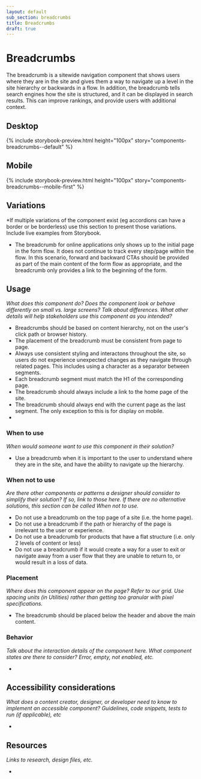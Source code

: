 ```yaml
---
layout: default
sub_section: breadcrumbs
title: Breadcrumbs
draft: true
---
```


# Breadcrumbs

<p class="va-introtext">The breadcrumb is a sitewide navigation component that shows users where they are in the site and gives them a way to navigate up a level in the site hierarchy or backwards in a flow. In addition, the breadcrumb tells search engines how the site is structured, and it can be displayed in search results. This can improve rankings, and provide users with additional context. </p>

## Desktop
{% include storybook-preview.html height="100px" story="components-breadcrumbs--default" %}


## Mobile
{% include storybook-preview.html height="100px" story="components-breadcrumbs--mobile-first" %}


## Variations

*If multiple variations of the component exist (eg accordions can have a border or be borderless) use this section to present those variations. Include live examples from Storybook.

- The breadcrumb for online applications only shows up to the initial page in the form flow.  It does not continue to track every step/page within the flow.  In this scenario, forward and backward CTAs should be provided as part of the main content of the form flow as appropriate, and the breadcrumb only provides a link to the beginning of the form. 

## Usage

*What does this component do? Does the component look or behave differently on small vs. large screens? Talk about differences. What other details will help stakeholders use this component as you intended?*

- Breadcrumbs should be based on content hierarchy, not on the user's click path or browser history. 
- The placement of the breadcrumb must be consistent from page to page. 
- Always use consistent styling and interactons throughout the site, so users do not experience unexpected changes as they navigate through related pages. This includes using a character as a separator between segments.   
- Each breadcrumb segment must match the H1 of the corresponding page. 
- The breadcrumb should always include a link to the home page of the site. 
- The breadcrumb should always end with the current page as the last segment. The only exception to this is for display on mobile. 
- 


### When to use

*When would someone want to use this component in their solution?*

- Use a breadcrumb when it is important to the user to understand where they are in the site, and have the ability to navigate up the hierarchy. 

### When not to use

*Are there other components or patterns a designer should consider to simplify their solution? If so, link to those here. If there are no alternative solutions, this section can be called When _not_ to use.*

- Do not use a breadcrumb on the top page of a site (i.e. the home page). 
- Do not use a breadcrumb if the path or hierarchy of the page is irrelevant to the user or experience. 
- Do not use a breadcrumb for products that have a flat structure (i.e. only 2 levels of content or less)
- Do not use a breadcrumb if it would create a way for a user to exit or navigate away from a user flow that they are unable to return to, or would result in a loss of data. 


### Placement

*Where does this component appear on the page? Refer to our grid. Use spacing units (in Utilities) rather than getting too granular with pixel specifications.*

- The breadcrumb should be placed below the header and above the main content.


### Behavior

*Talk about the interaction details of the component here. What component states are there to consider? Error, empty, not enabled, etc.*

- 

## Accessibility considerations

*What does a content creator, designer, or developer need to know to implement an accessible component? Guidelines, code snippets, tests to run (if applicable), etc*

- 

## Resources

*Links to research, design files, etc.*

- 
